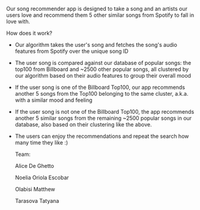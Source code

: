 Our song recommender app is designed to take a song and an artists our users love and recommend them 5 other similar songs from Spotify to fall in love with.

How does it work?
- Our algorithm takes the user's song and fetches the song's audio features from Spotify over the unique song ID
- The user song is compared against our database of popular songs: the top100 from Billboard and ~2500 other popular songs, all clustered by our algorithm based on their audio features to group their overall mood
- If the user song is one of the Billboard Top100, our app recommends another 5 songs from the Top100 belonging to the same cluster, a.k.a. with a similar mood and feeling
- If the user song is not one of the Billboard Top100, the app recommends another 5 similar songs from the remaining ~2500 popular songs in our database, also based on their clustering like the above.
- The users can enjoy the recommendations and repeat the search how many time they like :)

  Team:
  
    Alice De Ghetto
  
    Noelia Oriola Escobar
  
    Olabisi Matthew
  
    Tarasova Tatyana
